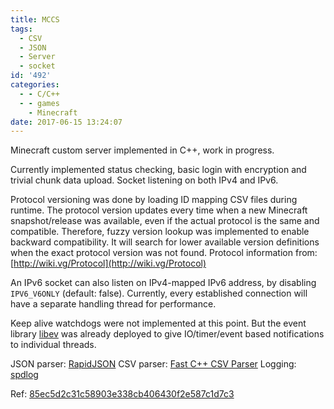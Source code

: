 ```yaml
---
title: MCCS
tags:
  - CSV
  - JSON
  - Server
  - socket
id: '492'
categories:
  - - C/C++
  - - games
    - Minecraft
date: 2017-06-15 13:24:07
---
```


Minecraft custom server implemented in C++, work in progress.

Currently implemented status checking, basic login with encryption and trivial chunk data upload. Socket listening on both IPv4 and IPv6.
<!-- more -->
Protocol versioning was done by loading ID mapping CSV files during runtime. The protocol version updates every time when a new Minecraft snapshot/release was available, even if the actual protocol is the same and compatible. Therefore, fuzzy version lookup was implemented to enable backward compatibility. It will search for lower available version definitions when the exact protocol version was not found. Protocol information from: [http://wiki.vg/Protocol](http://wiki.vg/Protocol)

An IPv6 socket can also listen on IPv4-mapped IPv6 address, by disabling `IPV6_V6ONLY` (default: false). Currently, every established connection will have a separate handling thread for performance.

Keep alive watchdogs were not implemented at this point. But the event library [libev](http://software.schmorp.de/pkg/libev.html) was already deployed to give IO/timer/event based notifications to individual threads.

JSON parser: [RapidJSON](https://github.com/miloyip/rapidjson) CSV parser: [Fast C++ CSV Parser](https://github.com/ben-strasser/fast-cpp-csv-parser) Logging: [spdlog](https://github.com/gabime/spdlog)

Ref: [85ec5d2c31c58903e338cb406430f2e587c1d7c3](https://github.com/zhiyb/MCCS/commit/85ec5d2c31c58903e338cb406430f2e587c1d7c3)